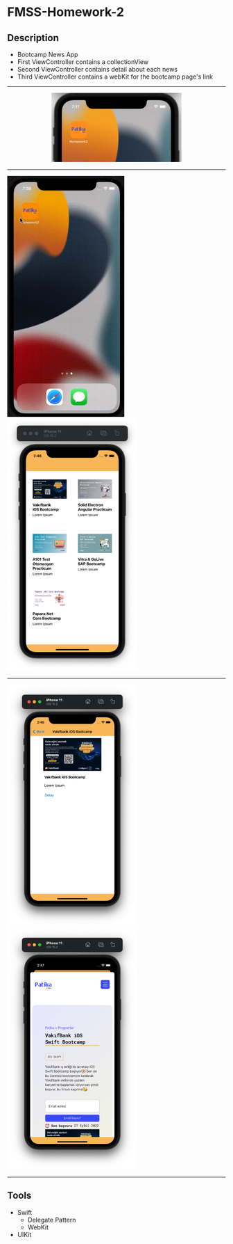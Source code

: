 # FMSS-Homework-2

## Description

- Bootcamp News App
- First ViewController contains a collectionView
- Second ViewController contains detail about each news
- Third ViewController contains a webKit for the bootcamp page's link

---

<div style="text-align: center" >
    <img src="images/1.png" width="300"></img>
</div>

---
<div >
    <img src="gif/App.gif" width="270"></img><img src="images/2.png" width="300"></img>
</div>

---

<div>
    <div style="text-align: left" >
    <img src="images/3.png" width="300"></img><img src="images/4.png" width="300"></img>
</div>

<div style="text-align: center" >
    
</div>
</div>

---

## Tools
- Swift
    - Delegate Pattern
    - WebKit
- UIKit

